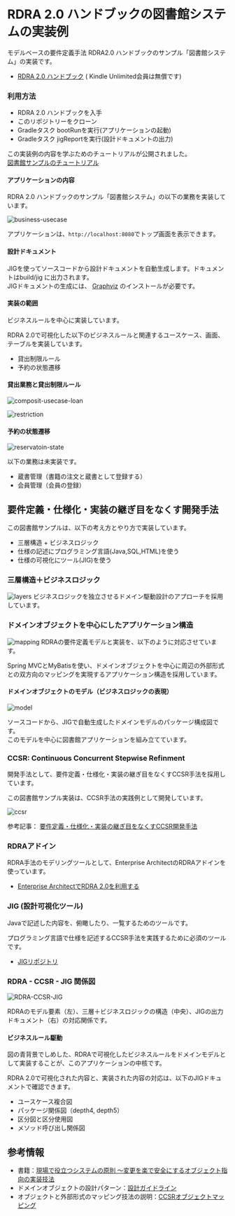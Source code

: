 # RDRA 2.0 ハンドブックの図書館システムの実装例

モデルベースの要件定義手法 RDRA2.0 ハンドブックのサンプル「図書館システム」の実装です。

* [RDRA 2.0 ハンドブック](https://www.amazon.co.jp/RDRA2-0-%E3%83%8F%E3%83%B3%E3%83%89%E3%83%96%E3%83%83%E3%82%AF-%E8%BB%BD%E3%81%8F%E6%9F%94%E8%BB%9F%E3%81%A7%E7%B2%BE%E5%BA%A6%E3%81%AE%E9%AB%98%E3%81%84%E8%A6%81%E4%BB%B6%E5%AE%9A%E7%BE%A9%E3%81%AE%E3%83%A2%E3%83%87%E3%83%AA%E3%83%B3%E3%82%B0%E6%89%8B%E6%B3%95-%E7%A5%9E%E5%B4%8E%E5%96%84%E5%8F%B8-ebook/dp/B07STQZFBX/ref=sr_1_1?__mk_ja_JP=%E3%82%AB%E3%82%BF%E3%82%AB%E3%83%8A&keywords=rdra2.0&qid=1585531997&sr=8-1) (
  Kindle Unlimited会員は無償です)

### 利用方法

* RDRA 2.0 ハンドブックを入手
* このリポジトリーをクローン
* Gradleタスク bootRunを実行(アプリケーションの起動)
* Gradleタスク jigReportを実行(設計ドキュメントの出力)

この実装例の内容を学ぶためのチュートリアルが公開されました。  
[図書館サンプルのチュートリアル](https://github.com/jnuank/library/tree/master/tutorial)

#### アプリケーションの内容

RDRA 2.0 ハンドブックのサンプル「図書館システム」の以下の業務を実装しています。

![business-usecase](https://user-images.githubusercontent.com/3654676/83082211-b4c08380-a0bd-11ea-8c31-a2b413c60c32.png)

アプリケーションは、```http://localhost:8080```でトップ画面を表示できます。

#### 設計ドキュメント

JIGを使ってソースコードから設計ドキュメントを自動生成します。ドキュメントはbuild/jig に出力されます。  
JIGドキュメントの生成には、 [Graphviz](https://www.graphviz.org/) のインストールが必要です。

#### 実装の範囲
ビジネスルールを中心に実装しています。

RDRA 2.0で可視化した以下のビジネスルールと関連するユースケース、画面、テーブルを実装しています。

* 貸出制限ルール
* 予約の状態遷移

#### 貸出業務と貸出制限ルール

![composit-usecase-loan](https://user-images.githubusercontent.com/3654676/83082272-e6394f00-a0bd-11ea-97c1-7e2e4cc3299c.png)

![restriction](https://user-images.githubusercontent.com/3654676/83082253-da4d8d00-a0bd-11ea-9963-7f3259da6153.png)

#### 予約の状態遷移

![reservatoin-state](https://user-images.githubusercontent.com/3654676/83082235-cbff7100-a0bd-11ea-8ecb-25cf8eef6f9b.png)

以下の業務は未実装です。

* 蔵書管理（書籍の注文と蔵書として登録する）
* 会員管理（会員の登録）

## 要件定義・仕様化・実装の継ぎ目をなくす開発手法

この図書館サンプルは、以下の考え方とやり方で実装しています。

* 三層構造 + ビジネスロジック
* 仕様の記述にプログラミング言語(Java,SQL,HTML)を使う
* 仕様の可視化にツール(JIG)を使う

### 三層構造＋ビジネスロジック

![layers](https://user-images.githubusercontent.com/3654676/82853460-ce888c00-9f40-11ea-8aa9-39bf8d505914.jpg)
ビジネスロジックを独立させるドメイン駆動設計のアプローチを採用しています。

### ドメインオブジェクトを中心にしたアプリケーション構造

![mapping](https://user-images.githubusercontent.com/3654676/82853466-d0524f80-9f40-11ea-9d58-9c781c062b0f.jpg)
RDRAの要件定義モデルと実装を、以下のように対応させています。

Spring MVCとMyBatisを使い、ドメインオブジェクトを中心に周辺の外部形式との双方向のマッピングを実現するアプリケーション構造を採用しています。

#### ドメインオブジェクトのモデル（ビジネスロジックの表現）

![model](https://user-images.githubusercontent.com/3654676/83083740-e3405d80-a0c1-11ea-9765-4b46efccee40.png)

ソースコードから、JIGで自動生成したドメインモデルのパッケージ構成図です。  
このモデルを中心に図書館アプリケーションを組み立てています。

### CCSR: Continuous Concurrent Stepwise Refinment

開発手法として、要件定義・仕様化・実装の継ぎ目をなくすCCSR手法を採用しています。

この図書館サンプル実装は、CCSR手法の実践例として開発しています。

![ccsr](https://user-images.githubusercontent.com/3654676/82853451-cb8d9b80-9f40-11ea-8c8d-ec8a74f2194f.jpg)

参考記事： [要件定義・仕様化・実装の継ぎ目をなくすCCSR開発手法](https://masuda220.hatenablog.com/entry/2020/05/27/103750)

### RDRAアドイン 

RDRA手法のモデリングツールとして、Enterprise ArchitectのRDRAアドインを使っています。

* [Enterprise ArchitectでRDRA 2.0を利用する](https://www.sparxsystems.jp/products/EA/tech/RDRA.htm)

### JIG (設計可視化ツール)

Javaで記述した内容を、俯瞰したり、一覧するためのツールです。

プログラミング言語で仕様を記述するCCSR手法を実践するために必須のツールです。

* [JIGリポジトリ](https://github.com/dddjava/jig)

### RDRA - CCSR - JIG 関係図

![RDRA-CCSR-JIG](https://user-images.githubusercontent.com/3654676/82853471-d3e5d680-9f40-11ea-8bdb-e6de0bd28672.jpg)

RDRAのモデル要素（左）、三層＋ビジネスロジックの構造（中央）、JIGの出力ドキュメント（右）の対応関係です。

#### ビジネスルール駆動

図の青背景でしめした、RDRAで可視化したビジネスルールをドメインモデルとして実装することが、このアプリケーションの中核です。

RDRA 2.0で可視化された内容と、実装された内容の対応は、以下のJIGドキュメントで確認できます。

* ユースケース複合図
* パッケージ関係図（depth4, depth5）
* 区分図と区分使用図
* メソッド呼び出し関係図

## 参考情報

* 書籍：[現場で役立つシステムの原則 ～変更を楽で安全にするオブジェクト指向の実装技法](https://gihyo.jp/book/2017/978-4-7741-9087-7)
* ドメインオブジェクトの設計パターン：[設計ガイドライン](https://github.com/masuda220/business-logic-patterns/wiki/%E8%A8%AD%E8%A8%88%E3%82%AC%E3%82%A4%E3%83%89%E3%83%A9%E3%82%A4%E3%83%B3)
* オブジェクトと外部形式のマッピング技法の説明：[CCSRオブジェクトマッピング](https://github.com/system-sekkei/ccsr-object-mapping)